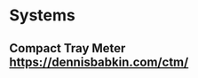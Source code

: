# Systems
Compact Tray Meter
https://dennisbabkin.com/ctm/
----------------------------------------------------------------------------------------------------

